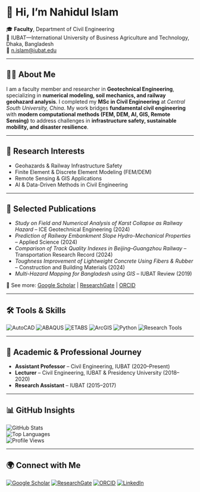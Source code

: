 # 👋 Hi, I’m Nahidul Islam  

🎓 **Faculty**, Department of Civil Engineering  
📍 IUBAT—International University of Business Agriculture and Technology, Dhaka, Bangladesh  
📧 [n.islam@iubat.edu](mailto:n.islam@iubat.edu)  

---

## 👨‍🏫 About Me
I am a faculty member and researcher in **Geotechnical Engineering**, specializing in **numerical modeling, soil mechanics, and railway geohazard analysis**. I completed my **MSc in Civil Engineering** at *Central South University, China*. My work bridges **fundamental civil engineering** with **modern computational methods (FEM, DEM, AI, GIS, Remote Sensing)** to address challenges in **infrastructure safety, sustainable mobility, and disaster resilience**.

---

## 🔬 Research Interests
- Geohazards & Railway Infrastructure Safety  
- Finite Element & Discrete Element Modeling (FEM/DEM)  
- Remote Sensing & GIS Applications  
- AI & Data-Driven Methods in Civil Engineering  

---

## 📑 Selected Publications
- *Study on Field and Numerical Analysis of Karst Collapse as Railway Hazard* – ICE Geotechnical Engineering (2024)  
- *Prediction of Railway Embankment Slope Hydro-Mechanical Properties* – Applied Science (2024)  
- *Comparison of Track Quality Indexes in Beijing–Guangzhou Railway* – Transportation Research Record (2024)  
- *Toughness Improvement of Lightweight Concrete Using Fibers & Rubber* – Construction and Building Materials (2024)  
- *Multi-Hazard Mapping for Bangladesh using GIS* – IUBAT Review (2019)  

📌 See more: [Google Scholar](https://scholar.google.com/citations?user=hq3hFegAAAAJ&hl=en) | [ResearchGate](https://www.researchgate.net/profile/Nahidul-Islam-7) | [ORCID](https://orcid.org/my-orcid?orcid=0009-0004-9813-3297)  

---

## 🛠 Tools & Skills
![AutoCAD](https://img.shields.io/badge/AutoCAD-E34F26?style=for-the-badge&logo=autodesk&logoColor=white)  ![ABAQUS](https://img.shields.io/badge/ABAQUS-002A5B?style=for-the-badge) ![ETABS](https://img.shields.io/badge/ETABS-2C3E50?style=for-the-badge)  ![ArcGIS](https://img.shields.io/badge/ArcGIS-4DB6AC?style=for-the-badge&logo=esri&logoColor=white)  ![Python](https://img.shields.io/badge/Python-3776AB?style=for-the-badge&logo=python&logoColor=white)  ![Research Tools](https://img.shields.io/badge/VOSviewer%20%7C%20CiteSpace-FF9800?style=for-the-badge)  

---

## 📌 Academic & Professional Journey
- **Assistant Professor** – Civil Engineering, IUBAT (2020–Present)  
- **Lecturer** – Civil Engineering, IUBAT & Presidency University (2018–2020)  
- **Research Assistant** – IUBAT (2015–2017)  

---

## 📊 GitHub Insights
![GitHub Stats](https://github-readme-stats.vercel.app/api?username=Nahidul-Islam&show_icons=true&theme=default)  
![Top Languages](https://github-readme-stats.vercel.app/api/top-langs/?username=Nahidul-Islam&layout=compact)  
![Profile Views](https://komarev.com/ghpvc/?username=Nahidul-Islam&color=blue&style=flat-square)  

---

## 🌍 Connect with Me
[![Google Scholar](https://img.shields.io/badge/Google_Scholar-4285F4?style=for-the-badge&logo=googlescholar&logoColor=white)](https://scholar.google.com/citations?user=hq3hFegAAAAJ&hl=en)  [![ResearchGate](https://img.shields.io/badge/ResearchGate-00CCBB?style=for-the-badge&logo=researchgate&logoColor=white)](https://www.researchgate.net/profile/Nahidul-Islam-7)  [![ORCID](https://img.shields.io/badge/ORCID-A6CE39?style=for-the-badge&logo=orcid&logoColor=white)](https://orcid.org/my-orcid?orcid=0009-0004-9813-3297)  [![LinkedIn](https://img.shields.io/badge/LinkedIn-0A66C2?style=for-the-badge&logo=linkedin&logoColor=white)](https://www.linkedin.com/in/nahidul-islam-b8b482225/)
